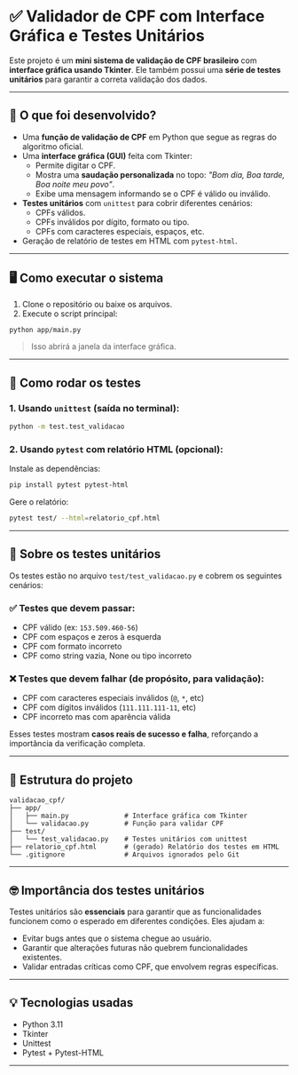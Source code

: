 # ✅ Validador de CPF com Interface Gráfica e Testes Unitários

Este projeto é um **mini sistema de validação de CPF brasileiro** com **interface gráfica usando Tkinter**. Ele também possui uma **série de testes unitários** para garantir a correta validação dos dados.

---

## 🧠 O que foi desenvolvido?

- Uma **função de validação de CPF** em Python que segue as regras do algoritmo oficial.
- Uma **interface gráfica (GUI)** feita com Tkinter:
  - Permite digitar o CPF.
  - Mostra uma **saudação personalizada** no topo: _"Bom dia, Boa tarde, Boa noite meu povo"_.
  - Exibe uma mensagem informando se o CPF é válido ou inválido.
- **Testes unitários** com `unittest` para cobrir diferentes cenários:
  - CPFs válidos.
  - CPFs inválidos por dígito, formato ou tipo.
  - CPFs com caracteres especiais, espaços, etc.
- Geração de relatório de testes em HTML com `pytest-html`.

---

## 🖥️ Como executar o sistema

1. Clone o repositório ou baixe os arquivos.
2. Execute o script principal:

```bash
python app/main.py
```

> Isso abrirá a janela da interface gráfica.

---

## 🧪 Como rodar os testes

### 1. Usando `unittest` (saída no terminal):

```bash
python -m test.test_validacao
```

### 2. Usando `pytest` com relatório HTML (opcional):

Instale as dependências:

```bash
pip install pytest pytest-html
```

Gere o relatório:

```bash
pytest test/ --html=relatorio_cpf.html
```

---

## 🧬 Sobre os testes unitários

Os testes estão no arquivo `test/test_validacao.py` e cobrem os seguintes cenários:

### ✅ Testes que devem passar:
- CPF válido (ex: `153.509.460-56`)
- CPF com espaços e zeros à esquerda
- CPF com formato incorreto
- CPF como string vazia, None ou tipo incorreto

### ❌ Testes que devem falhar (de propósito, para validação):
- CPF com caracteres especiais inválidos (`@`, `*`, etc)
- CPF com dígitos inválidos (`111.111.111-11`, etc)
- CPF incorreto mas com aparência válida

Esses testes mostram **casos reais de sucesso e falha**, reforçando a importância da verificação completa.

---

## 📂 Estrutura do projeto

```
validacao_cpf/
├── app/
│   ├── main.py              # Interface gráfica com Tkinter
│   └── validacao.py         # Função para validar CPF
├── test/
│   └── test_validacao.py    # Testes unitários com unittest
├── relatorio_cpf.html       # (gerado) Relatório dos testes em HTML
└── .gitignore               # Arquivos ignorados pelo Git
```

---

## 🤓 Importância dos testes unitários

Testes unitários são **essenciais** para garantir que as funcionalidades funcionem como o esperado em diferentes condições. Eles ajudam a:
- Evitar bugs antes que o sistema chegue ao usuário.
- Garantir que alterações futuras não quebrem funcionalidades existentes.
- Validar entradas críticas como CPF, que envolvem regras específicas.

---

## 💡 Tecnologias usadas

- Python 3.11
- Tkinter
- Unittest
- Pytest + Pytest-HTML

---

